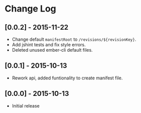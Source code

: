 # Change Log

## [0.0.2] - 2015-11-22
- Change default `manifestRoot` to ```/revisions/${revisionKey}```.
- Add jshint tests and fix style errors.
- Deleted unused ember-cli default files.

## [0.0.1] - 2015-10-13
- Rework api, added funtionality to create manifest file.

## [0.0.0] - 2015-10-13
- Initial release
